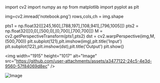 import cv2
import numpy as np
from matplotlib import pyplot as plt

img=cv2.imread('notebook.png')
rows,cols,ch = img.shape

pts1 = np.float32([[245,160],[788,197],[108,941],[796,1005]])
pts2 = np.float32([[0,0],[500,0],[0,700],[700,700]])
M = cv2.getPerspectiveTransform(pts1,pts2)
dst = cv2.warpPerspective(img,M,(500,700))
plt.subplot(121),plt.imshow(img),plt.title('Input')
plt.subplot(122),plt.imshow(dst),plt.title('Output')
plt.show()

\<img width="1915" height="1017" alt="Image" src="https://github.com/user-attachments/assets/a3477122-24c5-4e3d-9560-57f84069d8ec" />





![Image](https://github.com/user-attachments/assets/2066ec15-34ea-4833-9dfb-e397317268b8)
